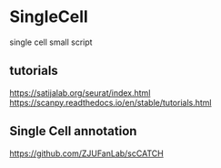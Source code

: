 # SingleCell
single cell small script
## tutorials
https://satijalab.org/seurat/index.html<br>
https://scanpy.readthedocs.io/en/stable/tutorials.html
## Single Cell annotation
https://github.com/ZJUFanLab/scCATCH
